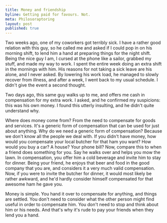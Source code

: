 ```yaml
---
title: Money and friendship
byline: Getting paid for favours. Not.
meta: Philosoraptoring
layout: post
published: true
---
```

Two weeks ago, one of my coworkers got terribly sick. I have a rather good relation with this guy, so he called me and asked if I could pop in on his morning shift, to lend him a hand at preparing things for the night shift. Being the nice guy I am, I cursed at the phone like a sailor, grabbed my stuff, and made my way to work. I spent the entire week doing an extra shift in the mornings with him. His reasons for not taking a sick leave are his alone, and I never asked. By lowering his work load, he managed to slowly recover from illness, and after a week, I went back to my usual schedule. I didn't give the event a second thought.

Two days ago, this same guy walks up to me, and offers me cash in compensation for my extra work. I asked, and he confirmed my suspicions: this was his own money. I found this utterly insulting, and he didn't quite understand why.

Where does money come from? From the need to compensate for goods and services. It's a generic form of compensation that can be used for just about anything. Why do we need a generic form of compensation? Because we don't know all the people we deal with. If you didn't have money, how would you compensate your local butcher for that ham you want? How would you buy a car? A house? Your phone bill? Now, compare this to when a friend does something for you. Say he walks over and helps you mow the lawn. In compensation, you offer him a cold beverage and invite him to stay for dinner. Being your friend, he enjoys that beer and food in the good company that you are, and considers it a very much valid compensation. Now, if you were to invite the butcher for dinner, it would most likely be rather awkward, and he'd hardly consider himself compensated for that awesome ham he gave you.

Money is simple. You hand it over to compensate for anything, and things are settled. You don't need to consider what the other person might find useful in order to compensate him. You don't need to stop and think about him or his needs. And that's why it's rude to pay your friends when they lend you a hand.
